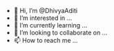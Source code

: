 - 👋 Hi, I’m @DhivyaAditi
- 👀 I’m interested in ...
- 🌱 I’m currently learning ...
- 💞️ I’m looking to collaborate on ...
- 📫 How to reach me ...

<!---
DhivyaAditi/DhivyaAditi is a ✨ special ✨ repository because its `README.md` (this file) appears on your GitHub profile.
You can click the Preview link to take a look at your changes.
--->
